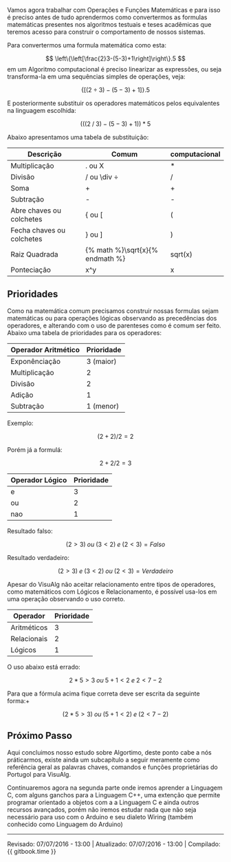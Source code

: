 Vamos agora trabalhar com Operações e Funções Matemáticas e para isso é preciso antes de tudo aprendermos como convertermos as formulas matemáticas presentes nos algoritmos testuais e teses acadêmicas que teremos acesso para construir o comportamento de nossos sistemas.

Para convertermos uma formula matemática como esta:

$$
\left\{\left[\frac{2}3-(5-3)+1\right]\right\}.5
$$
em um Algoritmo computacional é preciso linearizar as expressões, ou seja transforma-la em uma sequências simples de operações, veja:

$$
\{[(2 \div 3) - ( 5 - 3) + 1 ] \} .5 
$$

E posteriormente substituir os operadores matemáticos pelos equivalentes na linguagem escolhida:

$$
( ( ( 2 \; / \; 3) - (5-3) + 1 ) ) * 5 
$$

Abaixo apresentamos uma tabela de substituição:

| Descrição | Comum | computacional |
| --- | --- | --- |
| Multiplicação | . ou X | * |
| Divisão | / ou \div ÷ | / |
| Soma | + | + |
| Subtração | - | -|
| Abre chaves ou colchetes | { ou [ | ( |
| Fecha chaves ou colchetes | } ou ] | ) | 
| Raiz Quadrada	| {% math %}\sqrt{x}{% endmath %} | sqrt(x) |
| Ponteciação | x^y | x |


## Prioridades

Como na matemática comum precisamos construir nossas formulas sejam matemáticas ou para operações lógicas observando as precedências dos operadores, e alterando com o uso de parenteses como é comum ser feito.
Abaixo uma tabela de prioridades para os operadores:

| Operador Aritmético | Prioridade |
| --- | --- | 
| Exponênciação	| 3 (maior) |
| Multiplicação | 2 |
| Divisão | 2 |
| Adição | 1 |
| Subtração | 1 (menor) |

Exemplo:

$$
(2 + 2) / 2 = 2
$$

Porém já a formulá:

$$
2 + 2 / 2 = 3 
$$

| Operador Lógico | Prioridade |
| --- | --- |
| e | 3 |
| ou | 2 |
| nao | 1 |

Resultado falso:

$$
(2 \gt 3) \; ou \; (3 \lt 2) \; e \; (2 \lt 3) = Falso 
$$

Resultado verdadeiro:

$$
(2 \gt 3) \; e \; (3 \lt 2) \; ou \; (2 \lt 3) = Verdadeiro 
$$

Apesar do VisuAlg não aceitar relacionamento entre tipos de operadores, como matemáticos com Lógicos e Relacionamento, é possível usa-los em uma operação observando o uso correto.

| Operador | Prioridade |
| --- | -- |
| Aritméticos | 3 |
| Relacionais | 2 |
| Lógicos | 1 |

O uso abaixo está errado:

$$
2 * 5 \gt 3 \; ou \; 5 + 1 \lt 2 \; e \; 2 \lt 7 - 2 
$$

Para que a fórmula acima fique correta deve ser escrita da seguinte forma:+

$$
(2 * 5 \gt 3) \; ou \; (5 + 1 \lt 2) \; e \; (2 \lt 7 -2) 
$$

## Próximo Passo

Aqui concluimos nosso estudo sobre Algortimo, deste ponto cabe a nós práticarmos, existe ainda um subcapítulo a seguir meramente como referência geral as palavras chaves, comandos e funções proprietárias do Portugol para VisuAlg. 

Continuaremos agora na segunda parte onde iremos aprender a Linguagem C, com alguns ganchos para a Linguagem C++, uma extenção que permite programar orientado a objetos com a a Linguagem C e ainda outros recursos avançados, porém não iremos estudar nada que não seja necessário para uso com o Arduino e seu dialeto Wiring (também conhecido como Linguagem do Arduino)

---
Revisado: 07/07/2016 - 13:00 | Atualizado: 07/07/2016 - 13:00 | Compilado: {{ gitbook.time }}